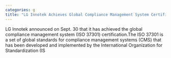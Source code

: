 ```yaml
---
categories: g
title: "LG Innotek Achieves Global Compliance Management System Certification"
---
```

LG Innotek announced on Sept. 30 that it has achieved the global compliance management system (ISO 37301) certification.The ISO 37301 is a set of global standards for compliance management systems (CMS) that has been developed and implemented by the International Organization for Standardization (IS